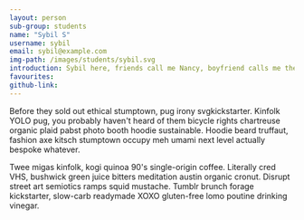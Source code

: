 ```yaml
---
layout: person
sub-group: students
name: "Sybil S"
username: sybil
email: sybil@example.com
img-path: /images/students/sybil.svg
introduction: Sybil here, friends call me Nancy, boyfriend calls me the Blonde!
favourites:
github-link:
---
```

Before they sold out ethical stumptown, pug irony svgkickstarter. Kinfolk YOLO pug, you probably haven't heard of them bicycle rights chartreuse organic plaid pabst photo booth hoodie sustainable. Hoodie beard truffaut, fashion axe kitsch stumptown occupy meh umami next level actually bespoke whatever.

Twee migas kinfolk, kogi quinoa 90's single-origin coffee. Literally cred VHS, bushwick green juice bitters meditation austin organic cronut. Disrupt street art semiotics ramps squid mustache. Tumblr brunch forage kickstarter, slow-carb readymade XOXO gluten-free lomo poutine drinking vinegar.
<!-- This file is for students to manage themselves. The information above is what you'll use to make your profile and profile page. Edit the values on the right after each ':' to personalise it.

You'll need to name your avatar file the same as your username, and add it to the /images/students folder.

The limit for introduction lengths is currently set to 60 characters.

Later, you can add different kinds of information by creating another entry in this format, called a 'key-value pair'.

Above, add markdown for a description. This is currently limited to 450 characters. This will appear at the top of your page near your profile. Learn more about Markdown here: http://markdowntutorial.com/ -->
